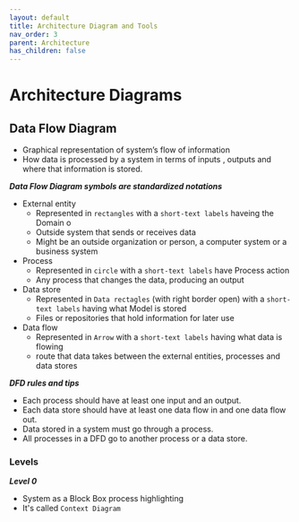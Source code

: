 ```yaml
---
layout: default
title: Architecture Diagram and Tools
nav_order: 3
parent: Architecture
has_children: false
---
```


# Architecture Diagrams
## Data Flow Diagram
- Graphical representation of system’s flow of information
- How data is processed by a system in terms of inputs , outputs and where that information is stored.


***Data Flow Diagram symbols are standardized notations***
- External entity
  - Represented in `rectangles` with a `short-text labels` haveing the Domain o
  - Outside system that sends or receives data
  - Might be an outside organization or person, a computer system or a business system
- Process
  - Represented in `circle` with a `short-text labels` have Process action
  - Any process that changes the data, producing an output
- Data store
  - Represented in `Data rectagles` (with right border open) with a `short-text labels` having what Model is stored
  - Files or repositories that hold information for later use
- Data flow
  - Represented in `Arrow` with a `short-text labels` having what data is flowing
  - route that data takes between the external entities, processes and data stores

***DFD rules and tips***
- Each process should have at least one input and an output.
- Each data store should have at least one data flow in and one data flow out.
- Data stored in a system must go through a process.
- All processes in a DFD go to another process or a data store.

### Levels
***Level 0***
- System as a Block Box process highlighting 
- It's called `Context Diagram`